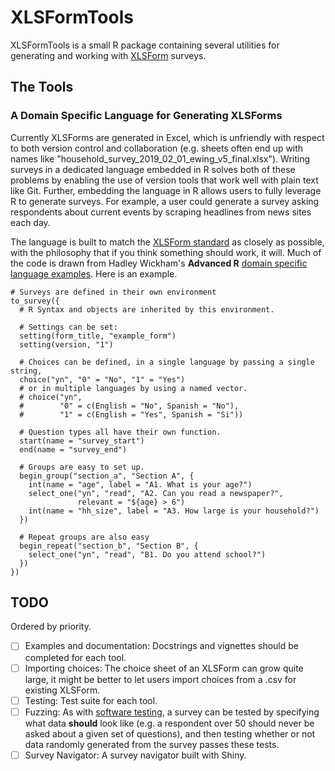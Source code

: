 # XLSFormTools

XLSFormTools is a small R package containing several utilities for generating and working with [XLSForm](https://xlsform.org/en/) surveys.

## The Tools

### A Domain Specific Language for Generating XLSForms

Currently XLSForms are generated in Excel, which is unfriendly with respect to both version control and collaboration (e.g. sheets often end up with names like "household_survey_2019_02_01_ewing_v5_final.xlsx"). Writing surveys in a dedicated language embedded in R solves both of these problems by enabling the use of version tools that work well with plain text like Git. Further, embedding the language in R allows users to fully leverage R to generate surveys. For example, a user could generate a survey asking respondents about current events by scraping headlines from news sites each day.

The language is built to match the [XLSForm standard](https://xlsform.org/en/ref-table/) as closely as possible, with the philosophy that if you think something should work, it will. Much of the code is drawn from Hadley Wickham's __Advanced R__ [domain specific language examples](http://adv-r.had.co.nz/dsl.html). Here is an example.

```{r}
# Surveys are defined in their own environment
to_survey({
  # R Syntax and objects are inherited by this environment.
  
  # Settings can be set:
  setting(form_title, "example_form")
  setting(version, "1")
  
  # Choices can be defined, in a single language by passing a single string, 
  choice("yn", "0" = "No", "1" = "Yes")
  # or in multiple languages by using a named vector.
  # choice("yn",
  #        "0" = c(English = "No", Spanish = "No"), 
  #        "1" = c(English = "Yes", Spanish = "Si"))
  
  # Question types all have their own function.
  start(name = "survey_start")
  end(name = "survey_end")
  
  # Groups are easy to set up.
  begin_group("section_a", "Section A", {
    int(name = "age", label = "A1. What is your age?")
    select_one("yn", "read", "A2. Can you read a newspaper?", 
               relevant = "${age} > 6")
    int(name = "hh_size", label = "A3. How large is your household?")
  })
  
  # Repeat groups are also easy
  begin_repeat("section_b", "Section B", {
    select_one("yn", "read", "B1. Do you attend school?")
  })
})
```

## TODO

Ordered by priority.

- [ ] Examples and documentation: Docstrings and vignettes should be completed for each tool.
- [ ] Importing choices: The choice sheet of an XLSForm can grow quite large, it might be better to let users import choices from a .csv for existing XLSForm.
- [ ] Testing: Test suite for each tool.
- [ ] Fuzzing: As with [software testing](https://en.wikipedia.org/wiki/Fuzzing), a survey can be tested by specifying what data __should__ look like (e.g. a respondent over 50 should never be asked about a given set of questions), and then testing whether or not data randomly generated from the survey passes these tests.
- [ ] Survey Navigator: A survey navigator built with Shiny.
